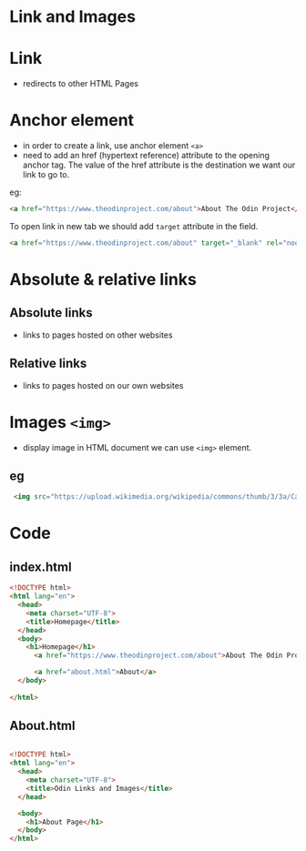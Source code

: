 # Link and Images
# Link
- redirects to other HTML Pages

# Anchor element
- in order to create a link, use anchor element `<a>` 
- need to add an href (hypertext reference) attribute to the opening anchor tag. The value of the href attribute is the destination we want our link to go to.

eg:
```html
<a href="https://www.theodinproject.com/about">About The Odin Project</a>
```
To open link in new tab we should add `target` attribute in the field.

```html
<a href="https://www.theodinproject.com/about" target="_blank" rel="noopener noreferrer">About The Odin Project</a>
```

# Absolute & relative links

## Absolute links

- links to pages hosted on other websites

## Relative links

- links to pages hosted on our own websites

# Images `<img>`

- display image in HTML document we can use `<img>` element.
## eg

```html
 <img src="https://upload.wikimedia.org/wikipedia/commons/thumb/3/3a/Cat03.jpg/800px-Cat03.jpg" alt="cat" height="310" width="310">
 ```

# Code

## index.html

```html
<!DOCTYPE html>
<html lang="en">
  <head>
    <meta charset="UTF-8">
    <title>Homepage</title>
  </head>
  <body>
    <h1>Homepage</h1>
      <a href="https://www.theodinproject.com/about">About The Odin Project</a>

      <a href="about.html">About</a>
  </body>
  
</html>
```

## About.html

```html

<!DOCTYPE html>
<html lang="en">
  <head>
    <meta charset="UTF-8">
    <title>Odin Links and Images</title>
  </head>

  <body>
    <h1>About Page</h1>
  </body>
</html>

```
